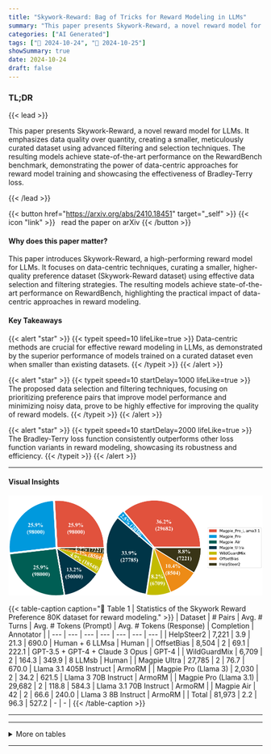 ```yaml
---
title: "Skywork-Reward: Bag of Tricks for Reward Modeling in LLMs"
summary: "This paper presents Skywork-Reward, a novel reward model for LLMs.  It emphasizes data quality over quantity, creating a smaller, meticulously curated dataset using advanced filtering and selection te....."
categories: ["AI Generated"]
tags: ["🔖 2024-10-24", "🤗 2024-10-25"]
showSummary: true
date: 2024-10-24
draft: false
---
```


### TL;DR


{{< lead >}}

This paper presents Skywork-Reward, a novel reward model for LLMs.  It emphasizes data quality over quantity, creating a smaller, meticulously curated dataset using advanced filtering and selection techniques.  The resulting models achieve state-of-the-art performance on the RewardBench benchmark, demonstrating the power of data-centric approaches for reward model training and showcasing the effectiveness of Bradley-Terry loss.

{{< /lead >}}


{{< button href="https://arxiv.org/abs/2410.18451" target="_self" >}}
{{< icon "link" >}} &nbsp; read the paper on arXiv
{{< /button >}}

#### Why does this paper matter?
This paper introduces Skywork-Reward, a high-performing reward model for LLMs.  It focuses on data-centric techniques, curating a smaller, higher-quality preference dataset (Skywork-Reward dataset) using effective data selection and filtering strategies.  The resulting models achieve state-of-the-art performance on RewardBench, highlighting the practical impact of data-centric approaches in reward modeling.
#### Key Takeaways

{{< alert "star" >}}
{{< typeit speed=10 lifeLike=true >}} Data-centric methods are crucial for effective reward modeling in LLMs, as demonstrated by the superior performance of models trained on a curated dataset even when smaller than existing datasets. {{< /typeit >}}
{{< /alert >}}

{{< alert "star" >}}
{{< typeit speed=10 startDelay=1000 lifeLike=true >}} The proposed data selection and filtering techniques, focusing on prioritizing preference pairs that improve model performance and minimizing noisy data, prove to be highly effective for improving the quality of reward models. {{< /typeit >}}
{{< /alert >}}

{{< alert "star" >}}
{{< typeit speed=10 startDelay=2000 lifeLike=true >}} The Bradley-Terry loss function consistently outperforms other loss function variants in reward modeling, showcasing its robustness and efficiency. {{< /typeit >}}
{{< /alert >}}

------
#### Visual Insights



![](figures/figures_4_0.png "🔼 Figure 1 | The composition chart of the Skywork-Reward preference data selections before and after applying data selection and filtering operations.")





{{< table-caption caption="🔽 Table 1 | Statistics of the Skywork Reward Preference 80K dataset for reward modeling." >}}
| Dataset | # Pairs | Avg. # Turns | Avg. # Tokens (Prompt) | Avg. # Tokens (Response) | Completion | Annotator |
| --- | --- | --- | --- | --- | --- | --- |
| HelpSteer2 | 7,221 | 3.9 | 21.3 | 690.0 | Human + 6 LLMsa | Human |
| OffsetBias | 8,504 | 2 | 69.1 | 222.1 | GPT-3.5 + GPT-4 + Claude 3 Opus | GPT-4 |
| WildGuardMix | 6,709 | 2 | 164.3 | 349.9 | 8 LLMsb | Human |
| Magpie Ultra | 27,785 | 2 | 76.7 | 670.0 | Llama 3.1 405B Instruct | ArmoRM |
| Magpie Pro (Llama 3) | 2,030 | 2 | 34.2 | 621.5 | Llama 3 70B Instruct | ArmoRM |
| Magpie Pro (Llama 3.1) | 29,682 | 2 | 118.8 | 584.3 | Llama 3.1 70B Instruct | ArmoRM |
| Magpie Air | 42 | 2 | 66.6 | 240.0 | Llama 3 8B Instruct | ArmoRM |
| Total | 81,973 | 2.2 | 96.3 | 527.2 | - | - |
{{< /table-caption >}}


------







------

<details>
<summary>More on tables
</summary>


{{< table-caption caption="🔽 Table 1 | Statistics of the Skywork Reward Preference 80K dataset for reward modeling." >}}
| Task | Count | Percentage |
| --- | --- | --- |
| Math | 29,657 | 49.81% |
| Coding & debugging | 8,193 | 13.76% |
| Information seeking | 7,837 | 13.16% |
| Advice seeking | 4,546 | 7.64% |
| Reasoning | 3,854 | 6.47% |
| Planning | 2,185 | 3.67% |
| Brainstorming | 1,081 | 1.82% |
| Creative writing | 794 | 1.33% |
| Data analysis | 725 | 1.22% |
| Editing | 337 | 0.57% |
| Role playing | 330 | 0.55% |
| Total | 59,539 | 100% |
{{< /table-caption >}}

{{< table-caption caption="🔽 Table 2 | Performance comparison of different reward models on RewardBench. The first block of the table includes the top reward models on the RewardBench leaderboard. The superscript in this block indicates that the results have not been officially verified. The second block of the table corresponds to Llama-3.1-8B and Gemma-2-27B (both instruct version) trained on Preference 700K and Preference 378K data, respectively. The final block of the table showcases the performance of our Skywork-Reward model series, which are trained on the Skywork Reward Preference 80K dataset. Notably, Skywork-Reward-Gemma-2-27B achieves state-of-the-art performance, outperforming several competitive models on RewardBench. The highest performance in each column is masked as bold." >}}
| Model | Type | Avg. Score | Chat | Chat Hard | Safety | Reasoning |
| --- | --- | --- | --- | --- | --- | --- |
| SFR-LLaMa-3.1-70B-Judge-I* Wang et al. 2024c) | Generative | 92.7 | 96.9 | 84.8 | 91.6 | 97.6 |
| Nemotron-4-340B-Reward* Wang et al. 2024e) | Custom | 92.2 | 95.8 | 87.1 | 92.2 | 93.6 |
| ArmoRM-Llama3-8B-v0.1 Wang et al. 2024b | Custom | 90.8 | 96.9 | 76.8 | 92.2 | 97.3 |
| SFR-nemo-12B-Judge-r* Wang et al. 2024c | Generative | 90.3 | 97.2 | 82.2 | 86.5 | 95.1 |
| InternLM-20B-Reward Cai et al. 2024 | Discriminative | 90.2 | 98.9 | 76.5 | 89.9 | 95.8 |
| Llama-3-OffsetBias-RM-8B Park et al. 2024 | Discriminative | 89.4 | 97.2 | 81.8 | 86.8 | 91.9 |
| gemini-1.5-pro-0924 Team et al. 2024a | Generative | 86.8 | 94.1 | 77.0 | 85.8 | 90.2 |
| gpt-4o-2024-08-06 Achiam et al. 2023 | Generative | 86.7 | 96.1 | 76.1 | 88.1 | 86.6 |
| Llama-3.1-8B Dubey et al. 2024 + Preference 700K | Discriminative | 86.9 | 98.0 | 67.3 | 89.4 | 93.0 |
| Gemma-2-27B Team et al. 2024b + Preference 700K | Discriminative | 88.1 | 97.5 | 71.7 | 90.0 | 93.4 |
| Llama-3.1-8BDubey et al. 2024 + Preference 378K | Discriminative | 91.8 | 94.6 | 84.5 | 91.5 | 96.5 |
| Gemma-2-27BTeam et al. 2024b + Preference 378K | Discriminative | 92.6 | 94.4 | 87.5 | 91.9 | 96.7 |
| Skywork-Reward-Llama-3.1-8B | Discriminative | 92.5 | 95.8 | 87.3 | 90.6 | 96.2 |
| Skywork-Reward-Gemma-2-27B | Discriminative | 93.8 | 95.8 | 91.4 | 92.0 | 96.1 |
{{< /table-caption >}}

{{< table-caption caption="🔽 Table 2 | Performance comparison of different reward models on RewardBench. The first block of the table includes the top reward models on the RewardBench leaderboard. The superscript in this block indicates that the results have not been officially verified. The second block of the table corresponds to Llama-3.1-8B and Gemma-2-27B (both instruct version) trained on Preference 700K and Preference 378K data, respectively. The final block of the table showcases the performance of our Skywork-Reward model series, which are trained on the Skywork Reward Preference 80K dataset. Notably, Skywork-Reward-Gemma-2-27B achieves state-of-the-art performance, outperforming several competitive models on RewardBench. The highest performance in each column is masked as bold." >}}
| Loss function | Avg. Score | Chat | Chat Hard | Safety | Reasoning |
| --- | --- | --- | --- | --- | --- |
| Focal Lin 2017 | 93.6 | 94.3 | 91.8 | 92.0 | 96.5 |
| Focal with penalty Cai et al. 2024 | 93.4 | 93.9 | 91.5 | 92.0 | 96.5 |
| Hinge Scholkopf et al. 2001 | 93.3 | 94.1 | 90.2 | 92.6 | 96.3 |
| MarginMSE Friedman et al. 2001 | 92.3 | 90.2 | 89.0 | 93.3 | 96.7 |
| Cross-entropy (Goodtellow et al. 2016 | 87.6 | 74.9 | 87.3 | 94.0 | 94.5 |
| Tempered log Carvalho et al. 2010 | 92.9 | 96.4 | 87.4 | 91.8 | 96.2 |
| Temperature-adjusted Bradley-Terry Bradley and Terry, 1952 | 93.7 | 94.3 | 91.7 | 92.7 | 96.3 |
| Bradley-Terry Bradley and Terry 1952) | 93.8 | 95.8 | 91.4 | 92.0 | 96.1 |
{{< /table-caption >}}

{{< table-caption caption="🔽 Table 2 | Performance comparison of different reward models on RewardBench. The first block of the table includes the top reward models on the RewardBench leaderboard. The superscript in this block indicates that the results have not been officially verified. The second block of the table corresponds to Llama-3.1-8B and Gemma-2-27B (both instruct version) trained on Preference 700K and Preference 378K data, respectively. The final block of the table showcases the performance of our Skywork-Reward model series, which are trained on the Skywork Reward Preference 80K dataset. Notably, Skywork-Reward-Gemma-2-27B achieves state-of-the-art performance, outperforming several competitive models on RewardBench. The highest performance in each column is masked as bold." >}}
| Dataset | # of RewardBench Prompts With >7-Gram Match | # of Contaminated Prompts |
| --- | --- | --- |
| Preference 700K | 800 | 15,349 |
| Nectar | 381 | 2,394 |
| Skywork Reward Preference 80K v0.1 | 673 | 5,402 |
| Skywork Reward Preference 80K v0.2 | 460 | 445 |
{{< /table-caption >}}

{{< table-caption caption="🔽 Table 2 | Performance comparison of different reward models on RewardBench. The first block of the table includes the top reward models on the RewardBench leaderboard. The superscript in this block indicates that the results have not been officially verified. The second block of the table corresponds to Llama-3.1-8B and Gemma-2-27B (both instruct version) trained on Preference 700K and Preference 378K data, respectively. The final block of the table showcases the performance of our Skywork-Reward model series, which are trained on the Skywork Reward Preference 80K dataset. Notably, Skywork-Reward-Gemma-2-27B achieves state-of-the-art performance, outperforming several competitive models on RewardBench. The highest performance in each column is masked as bold." >}}
| Model | Avg. Score | Chat | Chat Hard | Safety | Reasoning |
| --- | --- | --- | --- | --- | --- |
| Skywork-Reward-Llama-3.1-8B | 92.5 | 95.8 | 87.3 | 90.6 | 96.2 |
| Skywork-Reward-Gemma-2-27B | 93.8 | 95.8 | 91.4 | 92.0 | 96.1 |
| Skywork-Reward-Llama-3.1-8B (Decontaminated) | 93.1 (↑ 0.6) | 94.7 (↓ 1.1) | 88.4 (↑ 1.1) | 92.7 (↑ 2.1) | 96.7 (↑ 0.5) |
| Skywork-Reward-Gemma-2-27B (Decontaminated) | 94.3 (↑ 0.5) | 96.1 (↑ 0.3) | 89.9 (↓ 1.5) | 93.0 (↑ 1.0) | 98.1 (↑ 2.0) |
{{< /table-caption >}}


</details>

------


